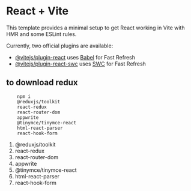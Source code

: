 # React + Vite

This template provides a minimal setup to get React working in Vite with HMR and some ESLint rules.

Currently, two official plugins are available:

- [@vitejs/plugin-react](https://github.com/vitejs/vite-plugin-react/blob/main/packages/plugin-react/README.md) uses [Babel](https://babeljs.io/) for Fast Refresh
- [@vitejs/plugin-react-swc](https://github.com/vitejs/vite-plugin-react-swc) uses [SWC](https://swc.rs/) for Fast Refresh

## to download redux
``` 
    npm i 
    @reduxjs/toolkit 
    react-redux 
    react-router-dom 
    appwrite 
    @tinymce/tinymce-react 
    html-react-parser 
    react-hook-form 
```
1. @reduxjs/toolkit
2. react-redux
3. react-router-dom
4. appwrite
5. @tinymce/tinymce-react
6. html-react-parser
7. react-hook-form